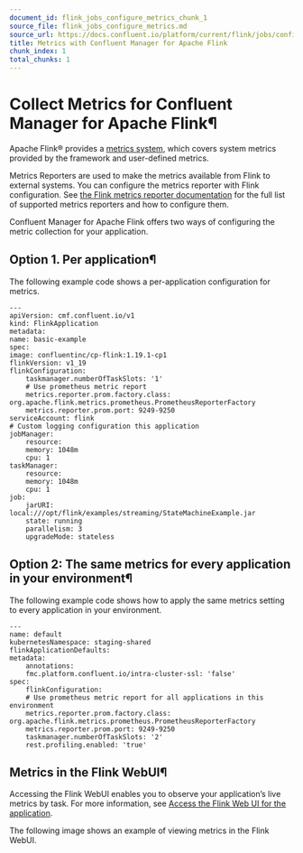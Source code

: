 ```yaml
---
document_id: flink_jobs_configure_metrics_chunk_1
source_file: flink_jobs_configure_metrics.md
source_url: https://docs.confluent.io/platform/current/flink/jobs/configure/metrics.html
title: Metrics with Confluent Manager for Apache Flink
chunk_index: 1
total_chunks: 1
---
```


# Collect Metrics for Confluent Manager for Apache Flink¶

Apache Flink® provides a [metrics system](https://nightlies.apache.org/flink/flink-docs-release-1.18/docs/ops/metrics), which covers system metrics provided by the framework and user-defined metrics.

Metrics Reporters are used to make the metrics available from Flink to external systems. You can configure the metrics reporter with Flink configuration. See [the Flink metrics reporter documentation](https://nightlies.apache.org/flink/flink-docs-master/docs/deployment/metric_reporters/) for the full list of supported metrics reporters and how to configure them.

Confluent Manager for Apache Flink offers two ways of configuring the metric collection for your application.

## Option 1. Per application¶

The following example code shows a per-application configuration for metrics.

    ---
    apiVersion: cmf.confluent.io/v1
    kind: FlinkApplication
    metadata:
    name: basic-example
    spec:
    image: confluentinc/cp-flink:1.19.1-cp1
    flinkVersion: v1_19
    flinkConfiguration:
        taskmanager.numberOfTaskSlots: '1'
        # Use prometheus metric report
        metrics.reporter.prom.factory.class: org.apache.flink.metrics.prometheus.PrometheusReporterFactory
        metrics.reporter.prom.port: 9249-9250
    serviceAccount: flink
    # Custom logging configuration this application
    jobManager:
        resource:
        memory: 1048m
        cpu: 1
    taskManager:
        resource:
        memory: 1048m
        cpu: 1
    job:
        jarURI: local:///opt/flink/examples/streaming/StateMachineExample.jar
        state: running
        parallelism: 3
        upgradeMode: stateless

## Option 2: The same metrics for every application in your environment¶

The following example code shows how to apply the same metrics setting to every application in your environment.

    ---
    name: default
    kubernetesNamespace: staging-shared
    flinkApplicationDefaults:
    metadata:
        annotations:
        fmc.platform.confluent.io/intra-cluster-ssl: 'false'
    spec:
        flinkConfiguration:
        # Use prometheus metric report for all applications in this environment
        metrics.reporter.prom.factory.class: org.apache.flink.metrics.prometheus.PrometheusReporterFactory
        metrics.reporter.prom.port: 9249-9250
        taskmanager.numberOfTaskSlots: '2'
        rest.profiling.enabled: 'true'

## Metrics in the Flink WebUI¶

Accessing the Flink WebUI enables you to observe your application’s live metrics by task. For more information, see [Access the Flink Web UI for the application](../../clients-api/cli.html#access-web-ui).

The following image shows an example of viewing metrics in the Flink WebUI.

[](../../../_images/cmf-metrics.png)
